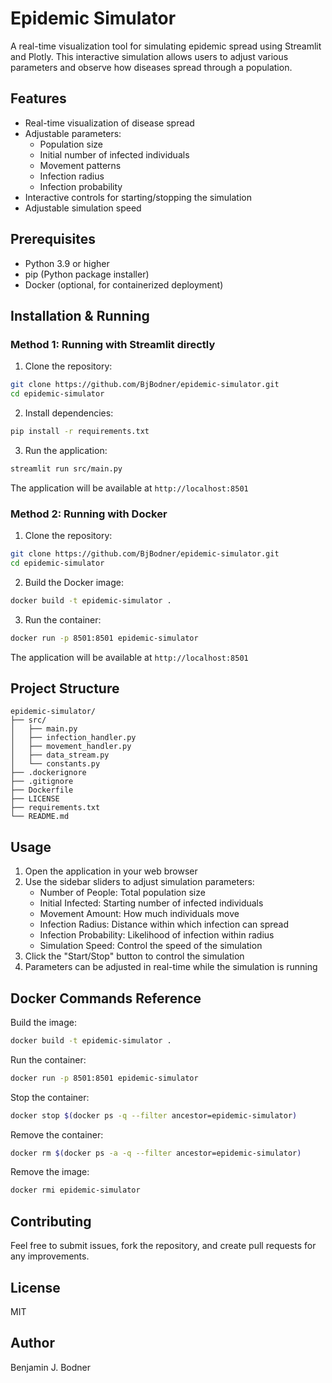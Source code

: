 # Epidemic Simulator

A real-time visualization tool for simulating epidemic spread using Streamlit and Plotly. This interactive simulation allows users to adjust various parameters and observe how diseases spread through a population.

## Features
- Real-time visualization of disease spread
- Adjustable parameters:
  - Population size
  - Initial number of infected individuals
  - Movement patterns
  - Infection radius
  - Infection probability
- Interactive controls for starting/stopping the simulation
- Adjustable simulation speed

## Prerequisites
- Python 3.9 or higher
- pip (Python package installer)
- Docker (optional, for containerized deployment)

## Installation & Running

### Method 1: Running with Streamlit directly

1. Clone the repository:
```bash
git clone https://github.com/BjBodner/epidemic-simulator.git
cd epidemic-simulator
```

2. Install dependencies:
```bash
pip install -r requirements.txt
```

3. Run the application:
```bash
streamlit run src/main.py
```

The application will be available at `http://localhost:8501`

### Method 2: Running with Docker

1. Clone the repository:
```bash
git clone https://github.com/BjBodner/epidemic-simulator.git
cd epidemic-simulator
```

2. Build the Docker image:
```bash
docker build -t epidemic-simulator .
```

3. Run the container:
```bash
docker run -p 8501:8501 epidemic-simulator
```

The application will be available at `http://localhost:8501`

## Project Structure
```
epidemic-simulator/
├── src/
│   ├── main.py
│   ├── infection_handler.py
│   ├── movement_handler.py
│   ├── data_stream.py
│   └── constants.py
├── .dockerignore
├── .gitignore
├── Dockerfile
├── LICENSE
├── requirements.txt
└── README.md
```

## Usage

1. Open the application in your web browser
2. Use the sidebar sliders to adjust simulation parameters:
   - Number of People: Total population size
   - Initial Infected: Starting number of infected individuals
   - Movement Amount: How much individuals move
   - Infection Radius: Distance within which infection can spread
   - Infection Probability: Likelihood of infection within radius
   - Simulation Speed: Control the speed of the simulation
3. Click the "Start/Stop" button to control the simulation
4. Parameters can be adjusted in real-time while the simulation is running

## Docker Commands Reference

Build the image:
```bash
docker build -t epidemic-simulator .
```

Run the container:
```bash
docker run -p 8501:8501 epidemic-simulator
```

Stop the container:
```bash
docker stop $(docker ps -q --filter ancestor=epidemic-simulator)
```

Remove the container:
```bash
docker rm $(docker ps -a -q --filter ancestor=epidemic-simulator)
```

Remove the image:
```bash
docker rmi epidemic-simulator
```

## Contributing
Feel free to submit issues, fork the repository, and create pull requests for any improvements.

## License
MIT

## Author
Benjamin J. Bodner